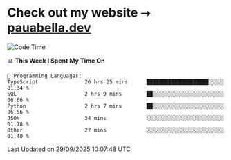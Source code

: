# Check out my website ⭢ [pauabella.dev](https://pauabella.dev)

<!--START_SECTION:waka-->
![Code Time](http://img.shields.io/badge/Code%20Time-4%2C849%20hrs%206%20mins-blue)

📊 **This Week I Spent My Time On** 

```text
💬 Programming Languages: 
TypeScript               26 hrs 25 mins      ████████████████████░░░░░   81.34 % 
SQL                      2 hrs 9 mins        ██░░░░░░░░░░░░░░░░░░░░░░░   06.66 % 
Python                   2 hrs 7 mins        ██░░░░░░░░░░░░░░░░░░░░░░░   06.56 % 
JSON                     34 mins             ░░░░░░░░░░░░░░░░░░░░░░░░░   01.78 % 
Other                    27 mins             ░░░░░░░░░░░░░░░░░░░░░░░░░   01.40 % 
```


 Last Updated on 29/09/2025 10:07:48 UTC
<!--END_SECTION:waka-->
